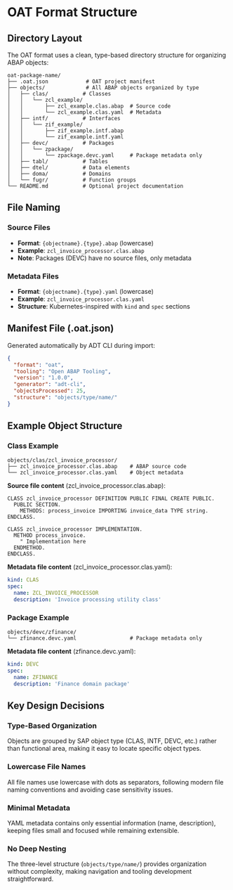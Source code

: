 # OAT Format Structure

## Directory Layout

The OAT format uses a clean, type-based directory structure for organizing ABAP objects:

```
oat-package-name/
├── .oat.json            # OAT project manifest
├── objects/             # All ABAP objects organized by type
│   ├── clas/           # Classes
│   │   └── zcl_example/
│   │       ├── zcl_example.clas.abap  # Source code
│   │       └── zcl_example.clas.yaml  # Metadata
│   ├── intf/           # Interfaces
│   │   └── zif_example/
│   │       ├── zif_example.intf.abap
│   │       └── zif_example.intf.yaml
│   ├── devc/           # Packages
│   │   └── zpackage/
│   │       └── zpackage.devc.yaml     # Package metadata only
│   ├── tabl/           # Tables
│   ├── dtel/           # Data elements
│   ├── doma/           # Domains
│   └── fugr/           # Function groups
└── README.md           # Optional project documentation
```

## File Naming

### Source Files

- **Format**: `{objectname}.{type}.abap` (lowercase)
- **Example**: `zcl_invoice_processor.clas.abap`
- **Note**: Packages (DEVC) have no source files, only metadata

### Metadata Files

- **Format**: `{objectname}.{type}.yaml` (lowercase)
- **Example**: `zcl_invoice_processor.clas.yaml`
- **Structure**: Kubernetes-inspired with `kind` and `spec` sections

## Manifest File (.oat.json)

Generated automatically by ADT CLI during import:

```json
{
  "format": "oat",
  "tooling": "Open ABAP Tooling",
  "version": "1.0.0",
  "generator": "adt-cli",
  "objectsProcessed": 25,
  "structure": "objects/type/name/"
}
```

## Example Object Structure

### Class Example

```
objects/clas/zcl_invoice_processor/
├── zcl_invoice_processor.clas.abap    # ABAP source code
└── zcl_invoice_processor.clas.yaml    # Object metadata
```

**Source file content** (zcl_invoice_processor.clas.abap):

```abap
CLASS zcl_invoice_processor DEFINITION PUBLIC FINAL CREATE PUBLIC.
  PUBLIC SECTION.
    METHODS: process_invoice IMPORTING invoice_data TYPE string.
ENDCLASS.

CLASS zcl_invoice_processor IMPLEMENTATION.
  METHOD process_invoice.
    " Implementation here
  ENDMETHOD.
ENDCLASS.
```

**Metadata file content** (zcl_invoice_processor.clas.yaml):

```yaml
kind: CLAS
spec:
  name: ZCL_INVOICE_PROCESSOR
  description: 'Invoice processing utility class'
```

### Package Example

```
objects/devc/zfinance/
└── zfinance.devc.yaml                 # Package metadata only
```

**Metadata file content** (zfinance.devc.yaml):

```yaml
kind: DEVC
spec:
  name: ZFINANCE
  description: 'Finance domain package'
```

## Key Design Decisions

### Type-Based Organization

Objects are grouped by SAP object type (CLAS, INTF, DEVC, etc.) rather than functional area, making it easy to locate specific object types.

### Lowercase File Names

All file names use lowercase with dots as separators, following modern file naming conventions and avoiding case sensitivity issues.

### Minimal Metadata

YAML metadata contains only essential information (name, description), keeping files small and focused while remaining extensible.

### No Deep Nesting

The three-level structure (`objects/type/name/`) provides organization without complexity, making navigation and tooling development straightforward.
